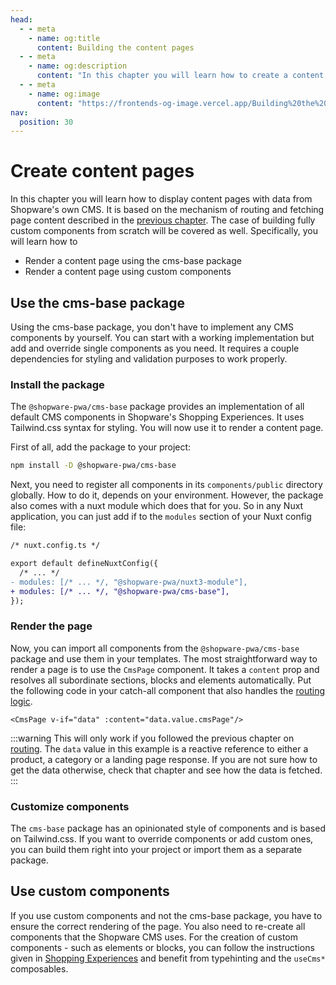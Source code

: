 ```yaml
---
head:
  - - meta
    - name: og:title
      content: Building the content pages
  - - meta
    - name: og:description
      content: "In this chapter you will learn how to create a content page and use CMS elements."
  - - meta
    - name: og:image
      content: "https://frontends-og-image.vercel.app/Building%20the%20**Content%20Pages**.png?fontSize=120px"
nav:
  position: 30
---
```


# Create content pages

In this chapter you will learn how to display content pages with data from Shopware's own CMS. It is based on the mechanism of routing and fetching page content described in the [previous chapter](../routing.md). The case of building fully custom components from scratch will be covered as well. Specifically, you will learn how to

- Render a content page using the cms-base package
- Render a content page using custom components

## Use the cms-base package

Using the cms-base package, you don't have to implement any CMS components by yourself. You can start with a working implementation but add and override single components as you need. It requires a couple dependencies for styling and validation purposes to work properly.

### Install the package

The `@shopware-pwa/cms-base` package provides an implementation of all default CMS components in Shopware's Shopping Experiences. It uses Tailwind.css syntax for styling. You will now use it to render a content page.

First of all, add the package to your project:

```bash
npm install -D @shopware-pwa/cms-base
```

Next, you need to register all components in its `components/public` directory globally. How to do it, depends on your environment. However, the package also comes with a nuxt module which does that for you. So in any Nuxt application, you can just add if to the `modules` section of your Nuxt config file:

```diff
/* nuxt.config.ts */

export default defineNuxtConfig({
  /* ... */
- modules: [/* ... */, "@shopware-pwa/nuxt3-module"],
+ modules: [/* ... */, "@shopware-pwa/cms-base"],
});
```

### Render the page

Now, you can import all components from the `@shopware-pwa/cms-base` package and use them in your templates. The most straightforward way to render a page is to use the `CmsPage` component. It takes a `content` prop and resolves all subordinate sections, blocks and elements automatically. Put the following code in your catch-all component that also handles the [routing logic](../routing.md#resolve-a-route-to-a-page).

```vue-html
<CmsPage v-if="data" :content="data.value.cmsPage"/>
```

:::warning This will only work
if you followed the previous chapter on [routing](../routing.md). The `data` value in this example is a reactive reference to either a product, a category or a landing page response. If you are not sure how to get the data otherwise, check that chapter and see how the data is fetched.
:::

### Customize components

The `cms-base` package has an opinionated style of components and is based on Tailwind.css. If you want to override components or add custom ones, you can build them right into your project or import them as a separate package.

<PageRef page="../../framework/shopping-experiences" title="Shopping Experiences" sub="Customize CMS components" />

## Use custom components

If you use custom components and not the cms-base package, you have to ensure the correct rendering of the page. You also need to re-create all components that the Shopware CMS uses. For the creation of custom components - such as elements or blocks, you can follow the instructions given in [Shopping Experiences](../../framework/shopping-experiences.md) and benefit from typehinting and the `useCms*` composables.
